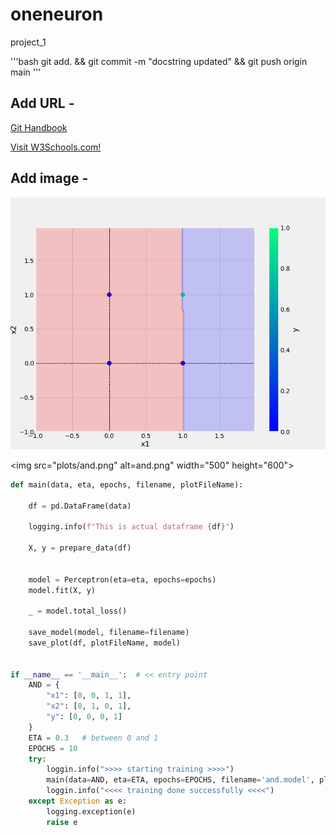 # oneneuron
project_1

'''bash
git add. && git commit -m "docstring updated" && git push origin main
'''

## Add URL -
[Git Handbook](https://guides.github.com/introduction/git-handbook/)

<a href="https://www.w3schools.com">Visit W3Schools.com!</a>

## Add image -
![sample image](plots/and.png)

<img src="plots/and.png" alt=and.png" width="500" height="600">

```python
def main(data, eta, epochs, filename, plotFileName):
    
    df = pd.DataFrame(data)

    logging.info(f"This is actual dataframe {df}")

    X, y = prepare_data(df)


    model = Perceptron(eta=eta, epochs=epochs)
    model.fit(X, y)

    _ = model.total_loss()

    save_model(model, filename=filename)
    save_plot(df, plotFileName, model)


if __name__ == '__main__':  # << entry point
    AND = {
        "x1": [0, 0, 1, 1],
        "x2": [0, 1, 0, 1],
        "y": [0, 0, 0, 1]
    }
    ETA = 0.3   # between 0 and 1
    EPOCHS = 10
    try:
        loggin.info(">>>> starting training >>>>")
        main(data=AND, eta=ETA, epochs=EPOCHS, filename='and.model', plotFileName='and.png', test=22)  # test included to test logging
        loggin.info("<<<< training done successfully <<<<")
    except Exception as e: 
        logging.exception(e)
        raise e 
```

